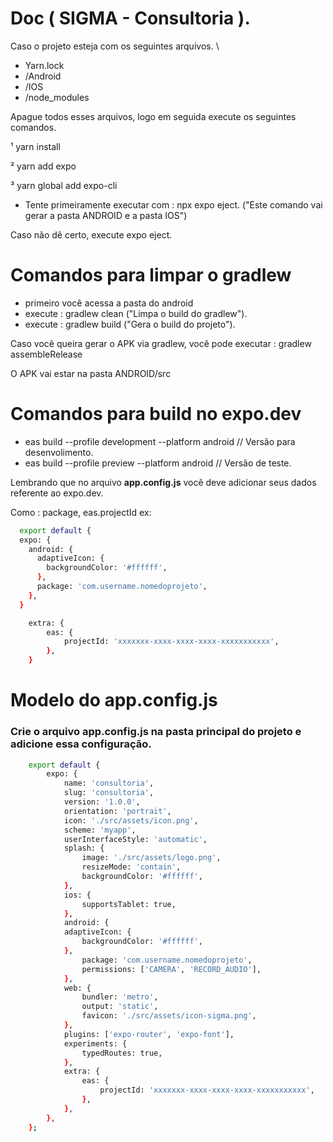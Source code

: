 # Doc ( SIGMA - Consultoria ).

Caso o projeto esteja com os seguintes arquivos. \

- Yarn.lock
- /Android
- /IOS
- /node_modules

Apague todos esses arquivos, logo em seguida execute os seguintes comandos.

¹ yarn install

² yarn add expo

³ yarn global add expo-cli

- Tente primeiramente executar com : npx expo eject. ("Este comando vai gerar a pasta ANDROID e a pasta IOS")

Caso não dê certo, execute expo eject.

# Comandos para limpar o gradlew

- primeiro você acessa a pasta do android
- execute : gradlew clean ("Limpa o build do gradlew").
- execute : gradlew build ("Gera o build do projeto").

Caso você queira gerar o APK via gradlew, você pode executar :
gradlew assembleRelease

O APK vai estar na pasta ANDROID/src

# Comandos para build no expo.dev

- eas build --profile development --platform android // Versão para desenvolimento.
- eas build --profile preview --platform android // Versão de teste.

Lembrando que no arquivo **app.config.js** você deve adicionar seus dados referente ao expo.dev.

Como : package, eas.projectId
ex:

```bash
  export default {
  expo: {
    android: {
      adaptiveIcon: {
        backgroundColor: '#ffffff',
      },
      package: 'com.username.nomedoprojeto',
    },
  }
```

```bash
    extra: {
        eas: {
            projectId: 'xxxxxxx-xxxx-xxxx-xxxx-xxxxxxxxxxx',
        },
    }
```

# Modelo do app.config.js

### Crie o arquivo app.config.js na pasta principal do projeto e adicione essa configuração.

```bash
    export default {
        expo: {
            name: 'consultoria',
            slug: 'consultoria',
            version: '1.0.0',
            orientation: 'portrait',
            icon: './src/assets/icon.png',
            scheme: 'myapp',
            userInterfaceStyle: 'automatic',
            splash: {
                image: './src/assets/logo.png',
                resizeMode: 'contain',
                backgroundColor: '#ffffff',
            },
            ios: {
                supportsTablet: true,
            },
            android: {
            adaptiveIcon: {
                backgroundColor: '#ffffff',
            },
                package: 'com.username.nomedoprojeto',
                permissions: ['CAMERA', 'RECORD_AUDIO'],
            },
            web: {
                bundler: 'metro',
                output: 'static',
                favicon: './src/assets/icon-sigma.png',
            },
            plugins: ['expo-router', 'expo-font'],
            experiments: {
                typedRoutes: true,
            },
            extra: {
                eas: {
                    projectId: 'xxxxxxx-xxxx-xxxx-xxxx-xxxxxxxxxxx',
                },
            },
        },
    };
```
